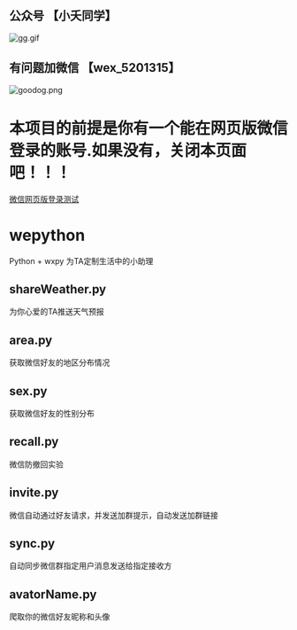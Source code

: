 
## 公众号 【小夭同学】
![gg.gif](http://blogimg.lieme.cn/FsaWonzTLc3IJVZgYDrjHdVEj3HR)

## 有问题加微信 【wex_5201315】
![goodog.png](http://blogimg.lieme.cn/FthzD1OheHpf4ApF72ReM54RPOND)

# 本项目的前提是你有一个能在网页版微信登录的账号.如果没有，关闭本页面吧！！！

[微信网页版登录测试](https://wx.qq.com/)

# wepython
Python + wxpy 为TA定制生活中的小助理

## shareWeather.py

为你心爱的TA推送天气预报

## area.py

获取微信好友的地区分布情况

## sex.py

获取微信好友的性别分布


## recall.py

微信防撤回实验

## invite.py

微信自动通过好友请求，并发送加群提示，自动发送加群链接

## sync.py

自动同步微信群指定用户消息发送给指定接收方

## avatorName.py

爬取你的微信好友昵称和头像


